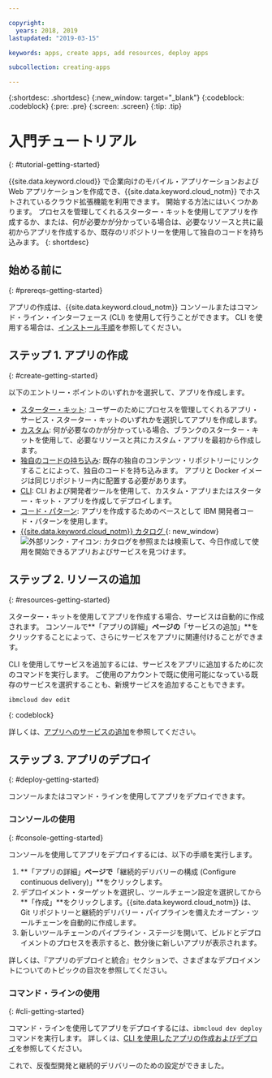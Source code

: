 ```yaml
---

copyright:
  years: 2018, 2019
lastupdated: "2019-03-15"

keywords: apps, create apps, add resources, deploy apps

subcollection: creating-apps

---
```


{:shortdesc: .shortdesc}
{:new_window: target="_blank"}
{:codeblock: .codeblock}
{:pre: .pre}
{:screen: .screen}
{:tip: .tip}

# 入門チュートリアル
{: #tutorial-getting-started}

{{site.data.keyword.cloud}} で企業向けのモバイル・アプリケーションおよび Web アプリケーションを作成でき、{{site.data.keyword.cloud_notm}} でホストされているクラウド拡張機能を利用できます。 開始する方法にはいくつかあります。 プロセスを管理してくれるスターター・キットを使用してアプリを作成するか、または、何が必要かが分かっている場合は、必要なリソースと共に最初からアプリを作成するか、既存のリポジトリーを使用して独自のコードを持ち込みます。
{: shortdesc}

## 始める前に
{: #prereqs-getting-started}

アプリの作成は、{{site.data.keyword.cloud_notm}} コンソールまたはコマンド・ライン・インターフェース (CLI) を使用して行うことができます。 CLI を使用する場合は、[インストール手順](/docs/cli?topic=cloud-cli-ibmcloud-cli)を参照してください。

## ステップ 1. アプリの作成
{: #create-getting-started}

以下のエントリー・ポイントのいずれかを選択して、アプリを作成します。
* [スターター・キット](/docs/apps/tutorials?topic=creating-apps-tutorial-starterkit): ユーザーのためにプロセスを管理してくれるアプリ・サービス・スターター・キットのいずれかを選択してアプリを作成します。
* [カスタム](/docs/apps/tutorials?topic=creating-apps-tutorial-scratch): 何が必要なのかが分かっている場合、ブランクのスターター・キットを使用して、必要なリソースと共にカスタム・アプリを最初から作成します。
* [独自のコードの持ち込み](/docs/apps/tutorials?topic=creating-apps-tutorial-byoc): 既存の独自のコンテンツ・リポジトリーにリンクすることによって、独自のコードを持ち込みます。 アプリと Docker イメージは同じリポジトリー内に配置する必要があります。
* [CLI](/docs/apps?topic=creating-apps-create-deploy-app-cli): CLI および開発者ツールを使用して、カスタム・アプリまたはスターター・キット・アプリを作成してデプロイします。
* [コード・パターン](/docs/apps/tutorials?topic=creating-apps-tutorial-codepattern): アプリを作成するためのベースとして IBM 開発者コード・パターンを使用します。
* [{{site.data.keyword.cloud_notm}} カタログ ](https://cloud.ibm.com/catalog){: new_window} ![外部リンク・アイコン](../icons/launch-glyph.svg "外部リンク・アイコン"): カタログを参照または検索して、今日作成して使用を開始できるアプリおよびサービスを見つけます。

## ステップ 2. リソースの追加
{: #resources-getting-started}

スターター・キットを使用してアプリを作成する場合、サービスは自動的に作成されます。 コンソールで**「アプリの詳細」**ページの**「サービスの追加」**をクリックすることによって、さらにサービスをアプリに関連付けることができます。

CLI を使用してサービスを追加するには、サービスをアプリに追加するために次のコマンドを実行します。 ご使用のアカウントで既に使用可能になっている既存のサービスを選択することも、新規サービスを追加することもできます。 
```
ibmcloud dev edit
```
{: codeblock}

詳しくは、[アプリへのサービスの追加](/docs/apps?topic=creating-apps-add-resource)を参照してください。

## ステップ 3. アプリのデプロイ
{: #deploy-getting-started}

コンソールまたはコマンド・ラインを使用してアプリをデプロイできます。

### コンソールの使用
{: #console-getting-started}

コンソールを使用してアプリをデプロイするには、以下の手順を実行します。

1. **「アプリの詳細」**ページで**「継続的デリバリーの構成 (Configure continuous delivery)」**をクリックします。
2. デプロイメント・ターゲットを選択し、ツールチェーン設定を選択してから**「作成」**をクリックします。{{site.data.keyword.cloud_notm}} は、Git リポジトリーと継続的デリバリー・パイプラインを備えたオープン・ツールチェーンを自動的に作成します。
3. 新しいツールチェーンのパイプライン・ステージを開いて、ビルドとデプロイメントのプロセスを表示すると、数分後に新しいアプリが表示されます。

詳しくは、『アプリのデプロイと統合』セクションで、さまざまなデプロイメントについてのトピックの目次を参照してください。

### コマンド・ラインの使用
{: #cli-getting-started}

コマンド・ラインを使用してアプリをデプロイするには、`ibmcloud dev deploy` コマンドを実行します。 詳しくは、[CLI を使用したアプリの作成およびデプロイ](/docs/apps?topic=creating-apps-create-deploy-app-cli)を参照してください。

これで、反復型開発と継続的デリバリーのための設定ができました。
